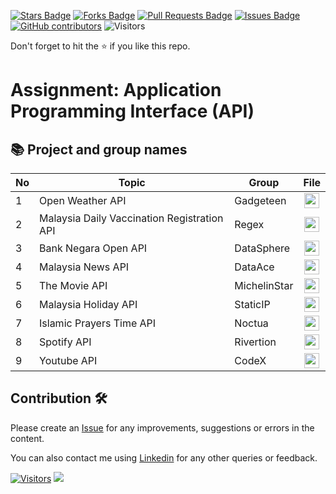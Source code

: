 
<a href="https://github.com/drshahizan/special-topic-data-engineering/stargazers"><img src="https://img.shields.io/github/stars/drshahizan/special-topic-data-engineering" alt="Stars Badge"/></a>
<a href="https://github.com/drshahizan/special-topic-data-engineering/network/members"><img src="https://img.shields.io/github/forks/drshahizan/special-topic-data-engineering" alt="Forks Badge"/></a>
<a href="https://github.com/drshahizan/special-topic-data-engineering/pulls"><img src="https://img.shields.io/github/issues-pr/drshahizan/special-topic-data-engineering" alt="Pull Requests Badge"/></a>
<a href="https://github.com/drshahizan/special-topic-data-engineering/issues"><img src="https://img.shields.io/github/issues/drshahizan/special-topic-data-engineering" alt="Issues Badge"/></a>
<a href="https://github.com/drshahizan/special-topic-data-engineering/graphs/contributors"><img alt="GitHub contributors" src="https://img.shields.io/github/contributors/drshahizan/special-topic-data-engineering?color=2b9348"></a>
![Visitors](https://api.visitorbadge.io/api/visitors?path=https%3A%2F%2Fgithub.com%2Fspecial-topic-data-engineering&labelColor=%23d9e3f0&countColor=%23697689&style=flat)

Don't forget to hit the :star: if you like this repo.

# Assignment: Application Programming Interface (API)

## 📚 Project and group names

| No | Topic | Group | File | 
| ----- | ----- | ------ | :------: | 
| 1 | Open Weather API | Gadgeteen | <a href="https://github.com/drshahizan/special-topic-data-engineering/tree/main/assignment/API/submission/Gadgeteen" ><img src="../../../images/task.png" width="24px" height="24px" ></a> |
| 2 | Malaysia Daily Vaccination Registration API | Regex | <a href="https://github.com/drshahizan/special-topic-data-engineering/tree/main/assignment/API/submission/Regex" ><img src="../../../images/task.png" width="24px" height="24px" ></a> |
| 3 | Bank Negara Open API | DataSphere | <a href="https://github.com/drshahizan/special-topic-data-engineering/tree/main/assignment/API/submission/DataSphere" ><img src="../../../images/task.png" width="24px" height="24px" ></a> |
| 4 | Malaysia News API | DataAce | <a  href="https://github.com/drshahizan/special-topic-data-engineering/tree/main/assignment/API/submission/DataAce" ><img src="../../../images/task.png" width="24px" height="24px" ></a> |
| 5 | The Movie API | MichelinStar | <a href="https://github.com/drshahizan/special-topic-data-engineering/tree/main/assignment/API/submission/MichelinStar" ><img src="../../../images/task.png" width="24px" height="24px" ></a> |
| 6 | Malaysia Holiday API | StaticIP | <a href="https://github.com/drshahizan/special-topic-data-engineering/tree/main/assignment/API/submission/StaticIP" ><img src="../../../images/task.png" width="24px" height="24px" ></a> |
| 7 | Islamic Prayers Time API | Noctua| <a href="/assignment/API/submission/Noctua" ><img src="../../../images/task.png" width="24px" height="24px" ></a> |
| 8 | Spotify API | Rivertion | <a href="/assignment/API/submission/Rivertion" ><img src="../../../images/task.png" width="24px" height="24px" ></a> |
| 9 | Youtube API | CodeX| <a href="https://github.com/drshahizan/special-topic-data-engineering/tree/0c28ec1f6c15d4fe4cf0824d124f503c840ce3fe/assignment/API/submission/CodeX" ><img src="../../../images/task.png" width="24px" height="24px" ></a> |


## Contribution 🛠️
Please create an [Issue](https://github.com/drshahizan/special-topic-data-engineering/issues) for any improvements, suggestions or errors in the content.

You can also contact me using [Linkedin](https://www.linkedin.com/in/drshahizan/) for any other queries or feedback.

[![Visitors](https://api.visitorbadge.io/api/visitors?path=https%3A%2F%2Fgithub.com%2Fdrshahizan&labelColor=%23697689&countColor=%23555555&style=plastic)](https://visitorbadge.io/status?path=https%3A%2F%2Fgithub.com%2Fdrshahizan)
![](https://hit.yhype.me/github/profile?user_id=81284918)

